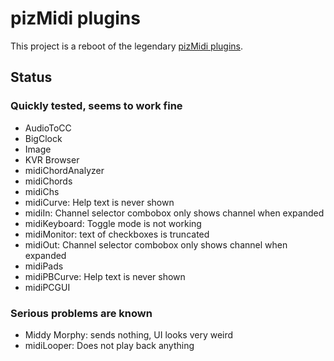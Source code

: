 # pizMidi plugins

This project is a reboot of the legendary [pizMidi plugins](https://web.archive.org/web/20180218071308/http://thepiz.org/plugins/).

## Status

### Quickly tested, seems to work fine

-   AudioToCC
-   BigClock
-   Image
-   KVR Browser
-   midiChordAnalyzer
-   midiChords
-   midiChs
-   midiCurve: Help text is never shown
-   midiIn: Channel selector combobox only shows channel when expanded
-   midiKeyboard: Toggle mode is not working
-   midiMonitor: text of checkboxes is truncated
-   midiOut: Channel selector combobox only shows channel when expanded
-   midiPads
-   midiPBCurve: Help text is never shown
-   midiPCGUI

### Serious problems are known

-   Middy Morphy: sends nothing, UI looks very weird
-   midiLooper: Does not play back anything

